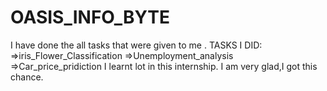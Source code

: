 # OASIS_INFO_BYTE
I have done the all tasks that were given to me .
TASKS I DID:
=>iris_Flower_Classification
=>Unemployment_analysis
=>Car_price_pridiction
I learnt  lot in this internship.
I am very glad,I got this chance.
